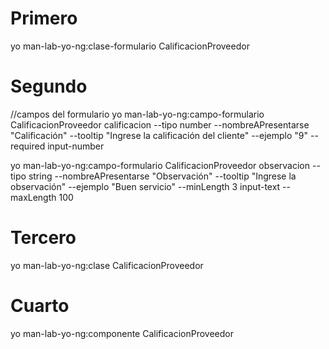 # Primero
yo man-lab-yo-ng:clase-formulario CalificacionProveedor
# Segundo
//campos del formulario
yo man-lab-yo-ng:campo-formulario CalificacionProveedor calificacion --tipo number --nombreAPresentarse "Calificación" --tooltip "Ingrese la calificación del cliente" --ejemplo "9" --required  input-number   

yo man-lab-yo-ng:campo-formulario CalificacionProveedor observacion --tipo string --nombreAPresentarse "Observación" --tooltip "Ingrese la observación" --ejemplo "Buen servicio" --minLength 3  input-text --maxLength 100   

# Tercero

yo man-lab-yo-ng:clase CalificacionProveedor

# Cuarto 

yo man-lab-yo-ng:componente CalificacionProveedor
